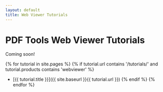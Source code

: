 ```yaml
---
layout: default
title: Web Viewer Tutorials
---
```


# PDF Tools Web Viewer Tutorials

Coming soon!

{% for tutorial in site.pages %}
    {% if tutorial.url contains '/tutorials/' and tutorial.products contains 'webviewer' %}
* [{{ tutorial.title }}]({{ site.baseurl }}{{ tutorial.url }})
    {% endif %}
{% endfor %}
